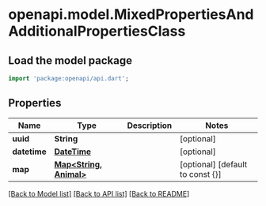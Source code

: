 # openapi.model.MixedPropertiesAndAdditionalPropertiesClass

## Load the model package
```dart
import 'package:openapi/api.dart';
```

## Properties
Name | Type | Description | Notes
------------ | ------------- | ------------- | -------------
**uuid** | **String** |  | [optional] 
**datetime** | [**DateTime**](DateTime.md) |  | [optional] 
**map** | [**Map<String, Animal>**](Animal.md) |  | [optional] [default to const {}]

[[Back to Model list]](../README.md#documentation-for-models) [[Back to API list]](../README.md#documentation-for-api-endpoints) [[Back to README]](../README.md)


